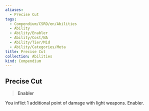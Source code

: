 ```yaml
---
aliases:
  - Precise Cut
tags:
  - Compendium/CSRD/en/Abilities
  - Ability
  - Ability/Enabler
  - Ability/Cost/NA
  - Ability/Tier/Mid
  - Ability/Categories/Meta
title: Precise Cut
collection: Abilities
kind: Compendium
---
```

## Precise Cut  
>**Enabler**
  
You inflict 1 additional point of damage with light weapons. Enabler.
